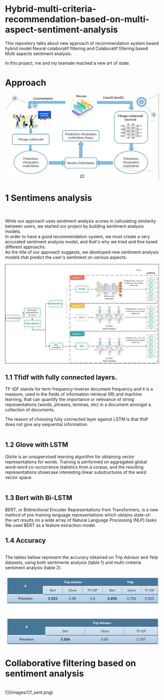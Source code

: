 # Hybrid-multi-criteria-recommendation-based-on-multi-aspect-sentiment-analysis

This repository talks about new approach of recommendation system based hybrid model Neural colaboratif filtering and Colaboratif filtering based Multi aspects sentiment analysis.

In this project, me and my teamate reached a new art of state.

<h1>Approach</h1>

![](images/approach_sent.png)


<h1>1 Sentimens analysis</h1> <br>

While our approach uses sentiment analysis scores in calculating similarity between users, we started our project by building sentiment analysis models.<br>
In order to have a good recommendation system, we must create a very accurated sentiment analysis model, and that's why we tried and fine tuned different approachs.<br>
As the title of our approach suggests, we developed new sentiment analysis models that predict the user's sentiment on various aspects.

![](images/approach.png)
<br>


<h2>1.1   Tfidf with fully connected layers. </h2>
TF-IDF stands for term frequency-inverse document frequency and it is a measure, used in the fields of information retrieval (IR) and machine learning, that can quantify the importance or relevance of string representations (words, phrases, lemmas, etc) in a document amongst a collection of documents.

The reason of choosing fully connected layer against LSTM is that tfidf does not give any sequential information.<br><br>

<h2>1.2 Glove with LSTM </h2>

GloVe is an unsupervised learning algorithm for obtaining vector representations for words. Training is performed on aggregated global word-word co-occurrence statistics from a corpus, and the resulting representations showcase interesting linear substructures of the word vector space<br><br>

<h2>1.3  Bert with Bi-LSTM </h2>

BERT, or Bidirectional Encoder Representations from Transformers, is a new method of pre-training language representations which obtains state-of-the-art results on a wide array of Natural Language Processing (NLP) tasks<br>
We used BERT as a feature extraction model.<br>



<h2>1.4 Accuracy </h2> <br>
The tables bellow represent the accuracy obtained on Trip Advisor and Yelp datasets, using both sentiments analysis (table 1) and multi-creteria sentiment analysis (table 2).<br>

![](images/Accuracy.png)
<br>

<h1>Collaborative filtering based on sentiment analysis</h1><br>
![](images/Cf_sent.png)
<br>
